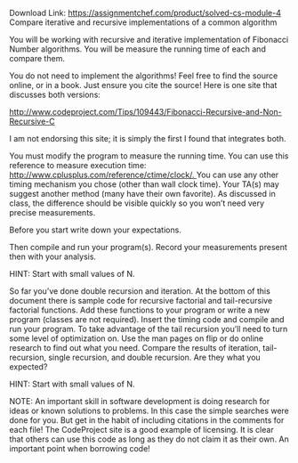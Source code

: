 Download Link: https://assignmentchef.com/product/solved-cs-module-4
<br>
Compare  iterative and recursive  implementations   of   a common    algorithm




You will be working with recursive and iterative implementation of Fibonacci Number algorithms.   You will be measure the running time of each and compare them.




You do not need to implement the algorithms!  Feel free to find the source online, or in a book.  Just ensure you cite the source!   Here is one site that discusses both versions:




<u>http://www.codeproject.com/Tips/109443/Fibonacci-Recursive-and-Non-Recursive-C</u>




I am not endorsing this site; it is simply the first I found that integrates both.




You must modify the program to measure the running time.  You can use this reference to measure execution time:  <u>http://www.cplusplus.com/reference/ctime/clock/. </u>  You can use any other timing mechanism you chose (other than wall clock time).  Your TA(s) may suggest another method (many have their own favorite).  As discussed in class, the difference should be visible quickly so you won’t need very precise measurements.




Before you start write down your expectations.




Then compile and run your program(s).  Record your measurements present then with your analysis.




HINT:  Start with small values of N.




So far you’ve done double recursion and iteration.  At the bottom of this document there is sample code for recursive factorial and tail-recursive factorial functions.  Add these functions to your program or write a new program (classes are not required).  Insert the timing code and compile and run your program.  To take advantage of the tail recursion you’ll need to turn some level of optimization on.  Use the man pages on flip or do online research to find out what you need.  Compare the results of iteration, tail-recursion, single recursion, and double recursion.  Are they what you expected?




HINT:  Start with small values of N.




NOTE:  An important skill in software development is doing research for ideas or known solutions to problems.  In this case the simple searches were done for you.  But get in the habit of including citations in the comments for each file!  The CodeProject site is a good example of licensing.  It is clear that others can use this code as long as they do not claim it as their own.  An important point when borrowing code!